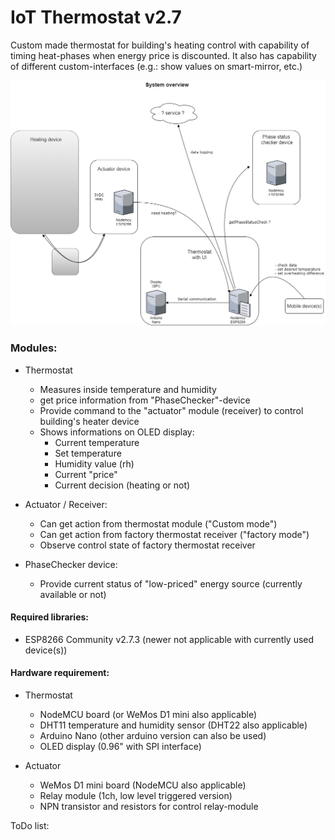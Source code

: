 # IoT Thermostat v2.7

Custom made thermostat for building's heating control with capability of timing heat-phases when energy price is discounted.
It also has capability of different custom-interfaces (e.g.: show values on smart-mirror, etc.)

![image](https://raw.githubusercontent.com/bbkbarbar/IoT-thermostat_Project/main/IoT_Thermostat_v2.png)


### Modules:
 - Thermostat
   - Measures inside temperature and humidity
   - get price information from "PhaseChecker"-device
   - Provide command to the "actuator" module (receiver) to control building's heater device
   - Shows informations on OLED display:
     - Current temperature
     - Set temperature
     - Humidity value (rh)
     - Current "price"
     - Current decision (heating or not)

 - Actuator / Receiver:
    - Can get action from thermostat module ("Custom mode")
    - Can get action from factory thermostat receiver ("factory mode")
    - Observe control state of factory thermostat receiver

 - PhaseChecker device:
    - Provide current status of "low-priced" energy source (currently available or not)

#### Required libraries:
 - ESP8266 Community v2.7.3 (newer not applicable with currently used device(s))

#### Hardware requirement:
- Thermostat
  - NodeMCU board (or WeMos D1 mini also applicable)
  - DHT11 temperature and humidity sensor (DHT22 also applicable)
  - Arduino Nano (other arduino version can also be used)
  - OLED display (0.96" with SPI interface)

- Actuator
  - WeMos D1 mini board (NodeMCU also applicable)
  - Relay module (1ch, low level triggered version)
  - NPN transistor and resistors for control relay-module

ToDo list:
